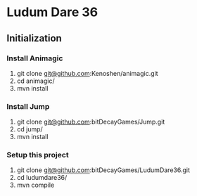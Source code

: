 # Ludum Dare 36

## Initialization

### Install Animagic
1. git clone git@github.com:Kenoshen/animagic.git
2. cd animagic/
3. mvn install

### Install Jump
1. git clone git@github.com:bitDecayGames/Jump.git
2. cd jump/
3. mvn install

### Setup this project
1. git clone git@github.com:bitDecayGames/LudumDare36.git
2. cd ludumdare36/
3. mvn compile